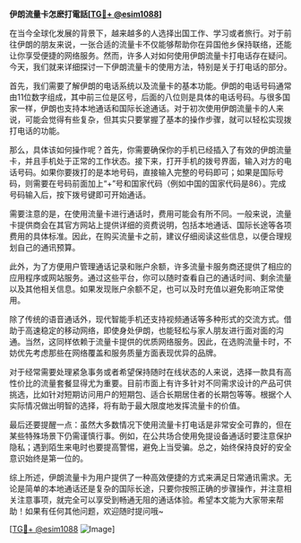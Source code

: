 **伊朗流量卡怎麽打電話[[TG💪+ @esim1088](https://t.me/s/esim1088)]**

在当今全球化发展的背景下，越来越多的人选择出国工作、学习或者旅行。对于前往伊朗的朋友来说，一张合适的流量卡不仅能够帮助你在异国他乡保持联络，还能让你享受便捷的网络服务。然而，许多人对如何使用伊朗流量卡打电话存在疑问。今天，我们就来详细探讨一下伊朗流量卡的使用方法，特别是关于打电话的部分。

首先，我们需要了解伊朗的电话系统以及流量卡的基本功能。伊朗的电话号码通常由11位数字组成，其中前三位是区号，后面的八位则是具体的电话号码。与很多国家一样，伊朗也支持本地通话和国际长途通话。对于初次使用伊朗流量卡的人来说，可能会觉得有些复杂，但其实只要掌握了基本的操作步骤，就可以轻松实现拨打电话的功能。

那么，具体该如何操作呢？首先，你需要确保你的手机已经插入了有效的伊朗流量卡，并且手机处于正常的工作状态。接下来，打开手机的拨号界面，输入对方的电话号码。如果你要拨打的是本地号码，直接输入完整的号码即可；如果是国际号码，则需要在号码前面加上“+”号和国家代码（例如中国的国家代码是86）。完成号码输入后，按下拨号键即可开始通话。

需要注意的是，在使用流量卡进行通话时，费用可能会有所不同。一般来说，流量卡提供商会在其官方网站上提供详细的资费说明，包括本地通话、国际长途等各项费用的具体标准。因此，在购买流量卡之前，建议仔细阅读这些信息，以便合理规划自己的通讯预算。

此外，为了方便用户管理通话记录和账户余额，许多流量卡服务商还提供了相应的应用程序或网站服务。通过这些平台，你可以随时查看自己的通话时间、剩余流量以及其他相关信息。如果发现账户余额不足，也可以及时充值以避免影响正常使用。

除了传统的语音通话外，现代智能手机还支持视频通话等多种形式的交流方式。借助于高速稳定的移动网络，即使身处伊朗，也能轻松与家人朋友进行面对面的沟通。当然，这同样依赖于流量卡提供的优质网络服务。因此，在选购流量卡时，不妨优先考虑那些在网络覆盖和服务质量方面表现优异的品牌。

对于经常需要处理紧急事务或者希望保持随时在线状态的人来说，选择一款具有高性价比的流量套餐显得尤为重要。目前市面上有许多针对不同需求设计的产品可供挑选，比如针对短期访问用户的短期包、适合长期居住者的长期包等等。根据个人实际情况做出明智的选择，将有助于最大限度地发挥流量卡的价值。

最后还要提醒一点：虽然大多数情况下使用流量卡打电话是非常安全可靠的，但在某些特殊场景下仍需谨慎行事。例如，在公共场合使用免提设备通话时要注意保护隐私；遇到陌生来电时也要提高警惕，避免上当受骗。总之，始终保持良好的安全意识始终是第一位的。

综上所述，伊朗流量卡为用户提供了一种高效便捷的方式来满足日常通讯需求。无论是简单的本地通话还是复杂的国际长途，只要你按照正确的步骤操作，并注意相关注意事项，就完全可以享受到畅通无阻的通话体验。希望本文能为大家带来帮助！如果有任何其他问题，欢迎随时提问哦~

[[TG💪+ @esim1088](https://t.me/s/esim1088) ![Image](https://i.postimg.cc/4NQfJmqS/Snipaste-2025-05-13-00-14-12.png)]
